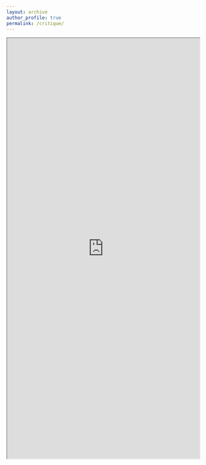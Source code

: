 ```yaml
---
layout: archive
author_profile: true
permalink: /critique/
---
```



<iframe src="https://drive.google.com/file/d/0By14cRqZc3qASXg3NlZEcEs2YUk/preview" width="100%" height="1100em"></iframe>